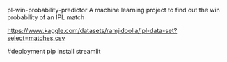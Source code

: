 pl-win-probability-predictor
A machine learning project to find out the win probability of an IPL match

https://www.kaggle.com/datasets/ramjidoolla/ipl-data-set?select=matches.csv

#deployment
pip install streamlit


